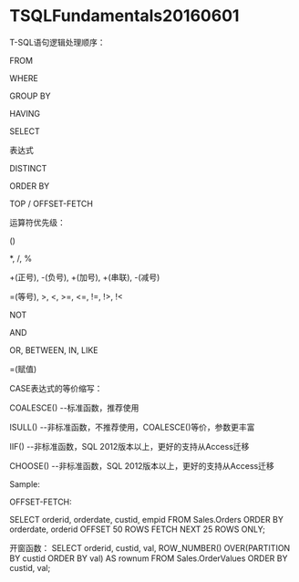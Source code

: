 # TSQLFundamentals20160601

T-SQL语句逻辑处理顺序：

FROM

WHERE

GROUP BY

HAVING

SELECT

  表达式

  DISTINCT

ORDER BY

  TOP / OFFSET-FETCH



运算符优先级：

()

*, /, %

+(正号), -(负号), +(加号), +(串联), -(减号)

=(等号), >, <, >=, <=, !=, !>, !<

NOT

AND

OR, BETWEEN, IN, LIKE

=(赋值)



CASE表达式的等价缩写：

COALESCE() --标准函数，推荐使用

ISULL() --非标准函数，不推荐使用，COALESCE()等价，参数更丰富

IIF() --非标准函数，SQL 2012版本以上，更好的支持从Access迁移

CHOOSE() --非标准函数，SQL 2012版本以上，更好的支持从Access迁移



Sample:

OFFSET-FETCH:

SELECT orderid, orderdate, custid, empid
FROM Sales.Orders
ORDER BY orderdate, orderid
OFFSET 50 ROWS FETCH NEXT 25 ROWS ONLY;


开窗函数：
SELECT orderid, custid, val,
  ROW_NUMBER() OVER(PARTITION BY custid
                    ORDER BY val) AS rownum
FROM Sales.OrderValues
ORDER BY custid, val;



